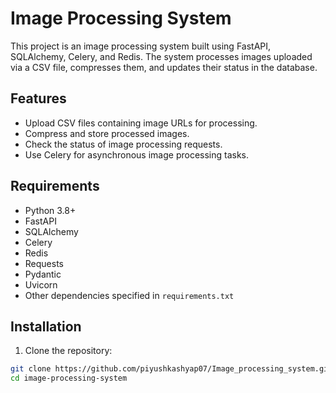 # Image Processing System

This project is an image processing system built using FastAPI, SQLAlchemy, Celery, and Redis. The system processes images uploaded via a CSV file, compresses them, and updates their status in the database.

## Features

- Upload CSV files containing image URLs for processing.
- Compress and store processed images.
- Check the status of image processing requests.
- Use Celery for asynchronous image processing tasks.

## Requirements

- Python 3.8+
- FastAPI
- SQLAlchemy
- Celery
- Redis
- Requests
- Pydantic
- Uvicorn
- Other dependencies specified in `requirements.txt`

## Installation

1. Clone the repository:

```sh
git clone https://github.com/piyushkashyap07/Image_processing_system.git
cd image-processing-system
